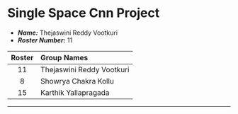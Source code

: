 Single Space Cnn Project
==============================

- ***Name:*** Thejaswini Reddy Vootkuri
- ***Roster Number:*** 11

|   Roster   |Group Names |
|:----:      |:------------------|
|    11       |   Thejaswini Reddy Vootkuri                |
|    8       |     Showrya Chakra Kollu              |
|    15       |         Karthik Yallapragada          |

----
